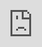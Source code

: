 ```yaml
---
layout: default
title: Forks
nav_order: 5
---
```

# Forked from NGVO

As a visual only list NGVO, many modders use it as a base to build their own list. Checkout some of them below.

## Ghoulified Reality
Ghoulified Reality is a modlist that is also hosted in the Modding Bungalo. Look under **LISTS** or checkout their website below!

[Visit Website](https://ghoulified.themoddingbungalo.com/){: .btn }

## Rovaan
A new Hardcore Wabbajack list featureing 1900+ mods with new gameplay features and Survival mode, Immersion, Improved Souls-like combat with MCO. Hard enemies and Bosses, and a graphics package on top using Biggie Boss's NGVO visual list. A EnaiRim\SimonRim mix with a de-leveled world and over 35+ new quests, such as The Forgotten City, Project AHO, Bruma, Wyrmstooth, and more! Over 30 new weapons and 100+ New Armor, All will be distributed all across the world, in chests, on enemies, and more!l While trying to maintain that magic feeling the Skyrim gave us when we first played it. 

Come, To Skyrim, Rovaan.

[View Nexus Page](https://www.nexusmods.com/skyrimspecialedition/mods/130579){: .btn }

<div class="youtube-container">
  <iframe style="position: absolute; top: 0; left: 0; width: 100%; height: 100%;" 
    src="https://www.youtube.com/embed/UUa9gBArT2Q?si=1ycyKYw9m1DZa0On" 
    title="YouTube video player" 
    frameborder="0" 
    allow="accelerometer; autoplay; clipboard-write; encrypted-media; gyroscope; picture-in-picture; web-share" 
    referrerpolicy="strict-origin-when-cross-origin" 
    allowfullscreen>
  </iframe>
</div>

## OCM
OCM stands for Ostim Community Modlist. What is Ostim? Well...click the link to the readme below. Or checkout Biggie Boss's video on the list.

[View ReadMe](https://github.com/ArnoldDP/OStim-Community-Modlist/blob/main/README.md){: .btn }

<div class="youtube-container">
  <iframe style="position: absolute; top: 0; left: 0; width: 100%; height: 100%;" 
    src="https://www.youtube.com/embed/5XVP6KssOOc?si=xLNXmqAkCvvjtSb2" 
    title="YouTube video player" 
    frameborder="0" 
    allow="accelerometer; autoplay; clipboard-write; encrypted-media; gyroscope; picture-in-picture; web-share" 
    referrerpolicy="strict-origin-when-cross-origin" 
    allowfullscreen>
  </iframe>
</div>
